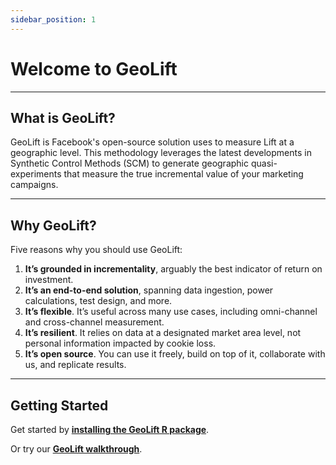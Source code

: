 ```yaml
---
sidebar_position: 1
---
```


# Welcome to GeoLift

---
## What is GeoLift?
GeoLift is Facebook's open-source solution uses to measure Lift at a geographic level. This methodology leverages the latest developments in Synthetic Control Methods (SCM) to generate geographic quasi-experiments that measure the true incremental value of your marketing campaigns.

---

## Why GeoLift?
Five reasons why you should use GeoLift:
1. **It’s grounded in incrementality**, arguably the best indicator of return on investment.
2. **It’s an end-to-end solution**, spanning data ingestion, power calculations, test design, and more.​
3. **It’s flexible**. It’s useful across many use cases, including omni-channel and cross-channel measurement.
4. **It’s resilient**. It relies on data at a designated market area level, not personal information impacted by cookie loss.​
5. **It’s open source**. You can use it freely, build on top of it, collaborate with us, and replicate results.  ​

---

## Getting Started

Get started by **[installing the GeoLift R package](https://github.com/facebookincubator/GeoLift)**.

Or try our **[GeoLift walkthrough](./GettingStarted/Walkthrough)**.
